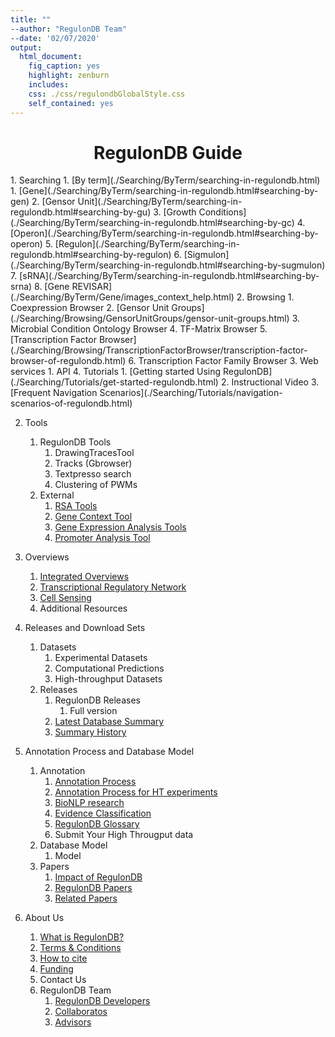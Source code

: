 ```yaml
---
title: ""
--author: "RegulonDB Team"
--date: '02/07/2020'
output:
  html_document:
    fig_caption: yes
    highlight: zenburn
    includes:
    css: ./css/regulondbGlobalStyle.css
    self_contained: yes
---
```


<center><h1>RegulonDB Guide</h1></center>

<div class="tabContent">
1. Searching
   1. [By term](./Searching/ByTerm/searching-in-regulondb.html)
      1. [Gene](./Searching/ByTerm/searching-in-regulondb.html#searching-by-gen)
      2. [Gensor Unit](./Searching/ByTerm/searching-in-regulondb.html#searching-by-gu)
      3. [Growth Conditions](./Searching/ByTerm/searching-in-regulondb.html#searching-by-gc)
      4. [Operon](./Searching/ByTerm/searching-in-regulondb.html#searching-by-operon)
      5. [Regulon](./Searching/ByTerm/searching-in-regulondb.html#searching-by-regulon)
      6. [Sigmulon](./Searching/ByTerm/searching-in-regulondb.html#searching-by-sugmulon)
      7. [sRNA](./Searching/ByTerm/searching-in-regulondb.html#searching-by-srna)
      8. [Gene REVISAR](./Searching/ByTerm/Gene/images_context_help.html) 
   2. Browsing
      1. Coexpression Browser 
      2. [Gensor Unit Groups](./Searching/Browsing/GensorUnitGroups/gensor-unit-groups.html)
      3. Microbial Condition Ontology Browser
      4. TF-Matrix Browser
      5. [Transcription Factor Browser](./Searching/Browsing/TranscriptionFactorBrowser/transcription-factor-browser-of-regulondb.html)
      6. Transcription Factor Family Browser
   3. Web services
      1. API
   4. Tutorials
      1. [Getting started Using RegulonDB](./Searching/Tutorials/get-started-regulondb.html)
      2. Instructional Video
      3. [Frequent Navigation Scenarios](./Searching/Tutorials/navigation-scenarios-of-regulondb.html)
   
2. Tools
   1. RegulonDB Tools
      1. DrawingTracesTool
      2. Tracks (Gbrowser)
      3. Textpresso search
      4. Clustering of PWMs
   2. External
      1. [RSA Tools](http://embnet.ccg.unam.mx/rsat/)
      2. [Gene Context Tool](http://operons.ibt.unam.mx/gctNG/)
      3. [Gene Expression Analysis Tools](http://kusan.ccg.unam.mx/GETools/)
      4. [Promoter Analysis Tool](http://kusan.ccg.unam.mx/PromoterTools/)
      
3. Overviews
   1. [Integrated Overviews](./Overviews/overviews-of-regulondb.html)
   2. [Transcriptional Regulatory Network](./Overviews/transcriptional-regulatory-network.html)
   3. [Cell Sensing](./Overviews/overviews-of-regulondb.html)
   4. Additional Resources
   
4. Releases and Download Sets
   1. Datasets
      1. Experimental Datasets
      2. Computational Predictions
      3. High-throughput Datasets
   2. Releases
      1. RegulonDB Releases
          1. Full version
      2. [Latest Database Summary](./ReleasesAndDownloadSets/Releases/latest-database-summary.html)
      3. [Summary History](./ReleasesAndDownloadSets/Releases/summary-of-regulondb.html)
      
5. Annotation Process and Database Model
   1. Annotation
      1. [Annotation Process](./AnnotationProcessAndDatabaseModel/Annotation/annotation-process-regulondb.html)
      2. [Annotation Process for HT experiments](./AnnotationProcessAndDatabaseModel/Annotation/annotation-ht-process-regulondb.html)
      3. [BioNLP research](./AnnotationProcessAndDatabaseModel/Annotation/bionlp-research.html)
      4. [Evidence Classification](./AnnotationProcessAndDatabaseModel/Annotation/evidence-clasification.html)
      5. [RegulonDB Glossary](./AnnotationProcessAndDatabaseModel/Annotation/glossary-of-regulondb.html)
      6. Submit Your High Througput data
   2. Database Model
      1. Model
   3. Papers
        1. [Impact of RegulonDB](./AnnotationProcessAndDatabaseModel/Papers/impact-of-regulondb.html)
        2. [RegulonDB Papers](./AnnotationProcessAndDatabaseModel/Papers/publications-of-regulondb.html)
        3. [Related Papers](./AnnotationProcessAndDatabaseModel/Papers/publications-of-regulondb.html#regulondb-related-papers)
        
6. About Us
   1. [What is RegulonDB?](./AboutUs/what-is-regulondb.html)
   2. [Terms & Conditions](./AboutUs/terms-and-conditions.html)
   3. [How to cite](./AboutUs/citing_conditions.html)
   4. [Funding](./AboutUs/funding-of-regulondb.html)
   5. Contact Us
   6. RegulonDB Team
        1. [RegulonDB Developers](./AboutUs/developers-of-regulondb.html)
        2. [Collaboratos](./AboutUs/developers-of-regulondb.html#collaborator-of-regulondb)
        3. [Advisors](./AboutUs/developers-of-regulondb.html#advisors-of-regulondb)

</div>